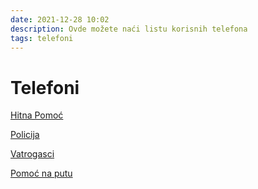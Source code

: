 ```yaml
---
date: 2021-12-28 10:02
description: Ovde možete naći listu korisnih telefona
tags: telefoni
---
```

# Telefoni

[Hitna Pomoć](tel:194)  

[Policija](tel:192)  

[Vatrogasci](tel:193)

[Pomoć na putu](tel:1987)

